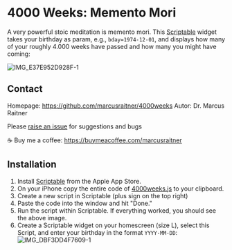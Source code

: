 # 4000 Weeks: Memento Mori

A very powerful stoic meditation is memento mori. This [Scriptable](https://scriptable.app) widget takes your birthday as param, e.g., `bday=1974-12-01`, and displays how many of your roughly 4.000 weeks have passed and how many you might have coming:

![IMG_E37E952D928F-1](https://github.com/user-attachments/assets/50ef6c3c-4069-4fce-b096-502a6a03996d)

## Contact

Homepage: https://github.com/marcusraitner/4000weeks
Autor: Dr. Marcus Raitner

Please [raise an issue](https://github.com/marcusraitner/4000weeks/issues/new/choose) for suggestions and bugs

☕️ Buy me a coffee: https://buymeacoffee.com/marcusraitner

## Installation 
1. Install [Scriptable](https://scriptable.app) from the Apple App Store.
2. On your iPhone copy the entire code of [4000weeks.js](https://github.com/marcusraitner/4000weeks/blob/main/4000weeks.js) to your clipboard.
3. Create a new script in Scriptable (plus sign on the top right)
4. Paste the code into the window and hit "Done."
5. Run the script within Scriptable. If everything worked, you should see the above image.
6. Create a Scriptable widget on your homescreen (size L), select this Script, and enter your birthday in the format `YYYY-MM-DD`:
![IMG_DBF3DD4F7609-1](https://github.com/user-attachments/assets/e7f9aadb-c64a-4514-802f-6d19a6c914dc)

